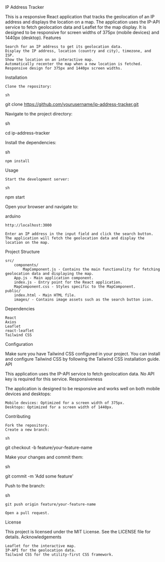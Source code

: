 IP Address Tracker

This is a responsive React application that tracks the geolocation of an IP address and displays the location on a map. The application uses the IP-API service to fetch geolocation data and Leaflet for the map display. It is designed to be responsive for screen widths of 375px (mobile devices) and 1440px (desktop).
Features

    Search for an IP address to get its geolocation data.
    Display the IP address, location (country and city), timezone, and ISP.
    Show the location on an interactive map.
    Automatically recenter the map when a new location is fetched.
    Responsive design for 375px and 1440px screen widths.

Installation

    Clone the repository:

    sh

git clone https://github.com/yourusername/ip-address-tracker.git

Navigate to the project directory:

sh

cd ip-address-tracker

Install the dependencies:

sh

    npm install

Usage

    Start the development server:

    sh

npm start

Open your browser and navigate to:

arduino

    http://localhost:3000

    Enter an IP address in the input field and click the search button. The application will fetch the geolocation data and display the location on the map.

Project Structure

    src/
        components/
            MapComponent.js - Contains the main functionality for fetching geolocation data and displaying the map.
        App.js - Main application component.
        index.js - Entry point for the React application.
        MapComponent.css - Styles specific to the MapComponent.
    public/
        index.html - Main HTML file.
        images/ - Contains image assets such as the search button icon.

Dependencies

    React
    Axios
    Leaflet
    react-leaflet
    Tailwind CSS

Configuration

Make sure you have Tailwind CSS configured in your project. You can install and configure Tailwind CSS by following the Tailwind CSS installation guide.
API

This application uses the IP-API service to fetch geolocation data. No API key is required for this service.
Responsiveness

The application is designed to be responsive and works well on both mobile devices and desktops:

    Mobile devices: Optimized for a screen width of 375px.
    Desktops: Optimized for a screen width of 1440px.

Contributing

    Fork the repository.
    Create a new branch:

    sh

git checkout -b feature/your-feature-name

Make your changes and commit them:

sh

git commit -m 'Add some feature'

Push to the branch:

sh

    git push origin feature/your-feature-name

    Open a pull request.

License

This project is licensed under the MIT License. See the LICENSE file for details.
Acknowledgements

    Leaflet for the interactive map.
    IP-API for the geolocation data.
    Tailwind CSS for the utility-first CSS framework.
